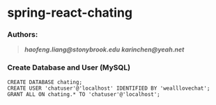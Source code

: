 # spring-react-chating
### Authors: 
>**_haofeng.liang@stonybrook.edu_**   **_karinchen@yeah.net_**  

### Create Database and User (MySQL)
```
CREATE DATABASE chating;
CREATE USER 'chatuser'@'localhost' IDENTIFIED BY 'wealllovechat';
GRANT ALL ON chating.* TO 'chatuser'@'localhost';
```

